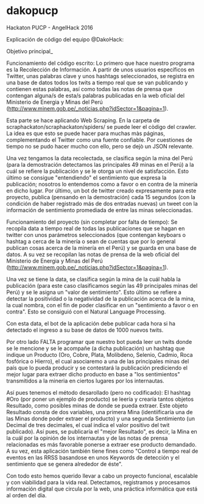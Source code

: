 # dakopucp
Hackaton PUCP - AngelHack 2016

Explicación de código del equipo @DakoHack:

Objetivo principal_ 

Funcionamiento del código escrito: Lo primero que hace nuestro programa es la Recolección de Información.
A partir de unos usuarios específicos en Twitter, unas palabras clave y unos hashtags seleccionados, se registra
en una base de datos todos los twits a tiempo real que se van publicando y contienen estas palabras, así como todas
las notas de prensa que contengan alguna/s de esta/s palabras publicadas en la web oficial del Ministerio de Energia
y Minas del Perú (http://www.minem.gob.pe/_noticias.php?idSector=1&pagina=1).

Esta parte se hace aplicando Web Scraping. En la carpeta de scraphackaton/scraphackaton/spiders/ se puede leer el còdigo del crawler. La idea es que esto se puede hacer para muchas màs páginas, complementando el Twitter como una fuente confiable. Por cuestiones de tiempo no se pudo hacer mucho con ello, pero se dejò un JSON relevante.

Una vez tengamos la data recolectada, se clasifica según la mina del Perú (para la demostración detectamos las principales
49 minas en el Perú) a la cuál se refiere la publicación y se le otorga un nivel de satisfacción. Esto último se consigue 
"entendiendo" el sentimiento que expresa la publicación; nosotros lo entendemos como a favor o en contra de la minería 
en dicho lugar.
Por último, un bot de twitter creado expresamente para este proyecto, publica (pensando en la demostración) cada 15 segundos
(con la condición de haber registrado más de dos entradas nuevas) un tweet con la información de sentimiento promediada de
entre las minas seleccionadas.

Funcionamiento del proyecto (sin completar por falta de tiempo): Se recopila data a tiempo real de todas las publicaciones
que se hagan en twitter con unos parámetros seleccionados (que contengan keyboars o hashtag a cerca de la minería o sean 
de cuentas que por lo general publican cosas acerca de la minería en el Perú) y se guarda en una base de datos. A su vez se recopilan las notas de prensa de la web oficial del Ministerio de Energia y Minas del Perú (http://www.minem.gob.pe/_noticias.php?idSector=1&pagina=1).

Una vez se tiene la data, se clasifica según la mina de la cuál habla la publicación (para este caso clasificamos según
las 49 principales minas del Perú) y se le asigna un "valor de sentimiento". Esto último se refiere a detectar la positividad o la negatividad de la publicación acerca de la mina, la cual nombra, con el fin de poder clasificar en un "sentimiento a favor o en contra". Esto se consiguió con el Natural Language Processing.

Con esta data, el bot de la aplicación debe publicar cada hora si ha detectado el ingreso a su base de datos de 1000 nuevos twits.

Por otro lado FALTA programar que nuestro bot pueda leer un twits donde se le mencione y se le acompañe (a dicha publicación) un hashtag que indique un Producto (Oro, Cobre, Plata, Molibdeno, Selenio, Cadmio, Roca fosfórica o Hierro), el cual asociaremo a una de las principales minas del país que lo pueda producir y se contestará la publicación prediciendo el mejor lugar para extraer dicho producto en base a "los sentimientos" transmitidos a la mineria en ciertos lugares por los internautas.

Así pues tenemos el método desarollado (pero no codificado): El hashtag #Oro (por poner un ejemplo de producto) se leería 
y crearía tantos objetos Resultado, como posibles minas de donde se pueda extraer. Este objeto Resultado consta de dos 
variables, una primera Mina (identiificaría una de las Minas donde poder extraer el producto) y una segunda Sentimiento
(un Decimal de tres decimales, el cual indica el valor positivo del twit publicado). Así pues, se publicaría el "mejor Resultado", es decir, la Mina en la cuál por la opinión de los internautas y de las notas de prensa relacionadas es más favorable ponerse a extraer ese producto demandado.
A su vez, esta aplicación también tiene fines como "Control a tiempo real de eventos en las RRSS basandose en unos Keywords
de detección y el sentimiento que se genera alrededor de éste".

Con todo esto hemos querido llevar a cabo un proyecto funcional, escalable y con viabilidad para la vida real.
Detectamos, registramos y procesamos información digital que circula por la web, una práctica informática que
está al orden del día.
